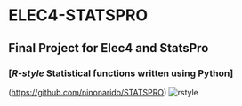 # ELEC4-STATSPRO


## Final Project for Elec4 and StatsPro

### [_R-style_ Statistical functions written using Python]
(https://github.com/ninonarido/STATSPRO)
![rstyle](https://cdn-images-1.medium.com/max/1200/1*FqR5zGQYic_pNRyakzj_Cw.png)